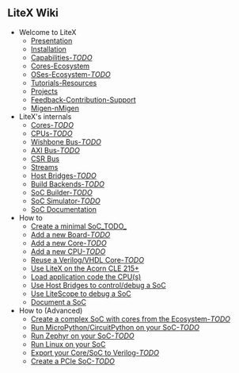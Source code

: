 ## LiteX Wiki

* Welcome to LiteX
  * [Presentation](Home)
  * [Installation](Installation)
  * [Capabilities-_TODO_](Capabilities)
  * [Cores-Ecosystem](Cores-Ecosystem)
  * [OSes-Ecosystem-_TODO_](OSes-Ecosystem)
  * [Tutorials-Resources](Tutorials-Resources)
  * [Projects](Projects)
  * [Feedback-Contribution-Support](Feedback-Contribution-Support)
  * [Migen-nMigen](Migen-nMigen)
* LiteX's internals
  * [Cores-_TODO_](Cores)
  * [CPUs-_TODO_](CPUs)
  * [Wishbone Bus-_TODO_](Wishbone-Bus)
  * [AXI Bus-_TODO_](AXI-Bus)
  * [CSR Bus](CSR-Bus)
  * [Streams](Streams)
  * [Host Bridges-_TODO_](Host-Bridges)
  * [Build Backends-_TODO_](Build-Backends)
  * [SoC Builder-_TODO_](SoC-builder)
  * [SoC Simulator-_TODO_](SoC-Simulator)
  * [SoC Documentation](SoC-Documentation)
* How to
  * [Create a minimal SoC_TODO_](Create-A-minimal-SoC)
  * [Add a new Board-_TODO_](Add-A-New-Board)
  * [Add a new Core-_TODO_](Add-A-New-Core)
  * [Add a new CPU-_TODO_](Add-A-New-CPU)
  * [Reuse a Verilog/VHDL Core-_TODO_](Add-A-Verilog-VHDL-Core)
  * [Use LiteX on the Acorn CLE 215+](Use-LiteX-on-the-Acorn-CLE-215)
  * [Load application code the CPU(s)](Load-Application-Code-To-CPU)
  * [Use Host Bridges to control/debug a SoC](Use-Host-Bridge-to-control-debug-a-SoC)
  * [Use LiteScope to debug a SoC](Use-LiteScope-To-Debug-A-SoC)
  * [Document a SoC](Document-a-SoC)
* How to (Advanced)
  * [Create a complex SoC with cores from the Ecosystem-_TODO_](Create-A-complex-SoC-With-Cores-From-The-Ecosystem)
  * [Run MicroPython/CircuitPython on your SoC-_TODO_](Run-MicroPython-CircuitPython-On-Your-SoC)
  * [Run Zephyr on your SoC-_TODO_](Run-Zephyr-On-Your-SoC)
  * [Run Linux on your SoC](Run-Linux-On-Your-SoC)
  * [Export your Core/SoC to Verilog-_TODO_](Export-Your-Core-SoC-To-Verilog)
  * [Create a PCIe SoC-_TODO_](Create-A-PCIe-SoC)